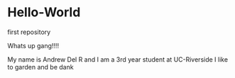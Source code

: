 # Hello-World
first repository

Whats up gang!!!!

My name is Andrew Del R and I am a 3rd year student at UC-Riverside
I like to garden and be dank
